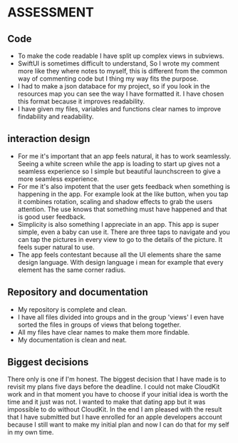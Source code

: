 # ASSESSMENT
## Code
- To make the code readable I have split up complex views in subviews.
- SwiftUI is sometimes difficult to understand, So I wrote my comment more like they where notes to myself, this is different from the common way of commenting code but I thing my way fits the purpose.
- I had to make a json databace for my project, so if you look in the resources map you can see the way I have formatted it. I have chosen this format because it improves readability.
- I have given my files, variables and functions clear names to improve findability and readability.
## interaction design
- For me it's important that an app feels natural, it has to work seamlessly. Seeing a white screen while the app is loading to start up gives not a seamless experience so I simple but beautiful launchscreen to give a more seamless experience.
- For me it's also impotent that the user gets feedback when something is happening in the app. For example look at the like button, when you tap it combines rotation, scaling and shadow effects to grab the users attention. The use knows that something must have happened and that is good user feedback.
- Simplicity is also something I appreciate in an app. This app is super simple, even a baby can use it. There are three taps to navigate and you can tap the pictures in every view to go to the details of the picture. It feels super natural to use.
- The app feels contestant because all the UI elements share the same design language. With design language i mean for example that every element has the same corner radius. 
## Repository and documentation
- My repository is complete and clean.
- I have all files divided into groups and in the group 'views' I even have sorted the files in groups of views that belong together.
- All my files have clear names to make them more findable.
- My documentation is clean and neat.
## Biggest decisions
There only is one if I'm honest. The biggest decision that I have made is to revisit my plans five days before the deadline. I could not make CloudKit work and in that moment you have to choose if your initial idea is worth the time and it just was not. I wanted to make that dating app but it was impossible to do without CloudKit. In the end I am pleased with the result that I have submitted but I have enrolled for an apple developers account because I still want to make my initial plan and now I can do that for my self in my own time. 
